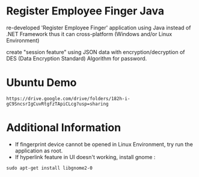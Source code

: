 # Register Employee Finger Java 
re-developed 'Register Employee Finger' application using Java instead of .NET Framework thus it can cross-platform (Windows and/or Linux Environment)

create "session feature" using JSON data with encryption/decryption of DES (Data Encryption Standard) Algorithm for password.


# Ubuntu Demo
```
https://drive.google.com/drive/folders/182h-i-gC9SncsrIgCuvRtgfzTApiCLcg?usp=sharing
```

# Additional Information
- If fingerprint device cannot be opened in Linux Environment, try run the application as root.
- If hyperlink feature in UI doesn't working, install gnome :
```
sudo apt-get install libgnome2-0
```
